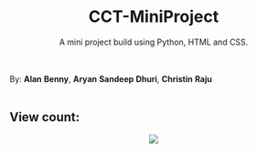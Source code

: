 <h1 align="center"> CCT-MiniProject </h1>
  
<div align="center"> A mini project build using Python, HTML and CSS. </div> <br></br>

By: **Alan** **Benny**, **Aryan** **Sandeep** **Dhuri**, **Christin** **Raju** <br></br>


## View count:
<div align="center">
  <img src="https://profile-counter.glitch.me/Py-MiniProject/count.svg?"  />
</div>

###
